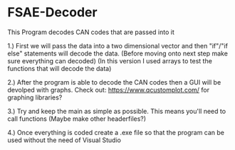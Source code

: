 # FSAE-Decoder
This Program decodes CAN codes that are passed into it

1.) First we will pass the data into a two dimensional vector and then "if"/"if else" statements will decode the data.
		(Before moving onto next step make sure everything can decoded)
			(In this version I used arrays to test the functions that will decode the data)
			
2.) After the program is able to decode the CAN codes then a GUI will be devolped with graphs.
		Check out: https://www.qcustomplot.com/ for graphing libraries?
		
3.) Try and keep the main as simple as possible. This means you'll need to call functions (Maybe make other headerfiles?)

4.) Once everything is coded create a .exe file so that the program can be used without the need of Visual Studio
